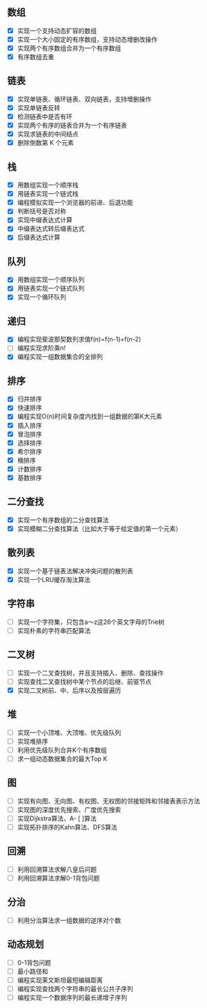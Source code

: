 ## 数组

- [x] 实现一个支持动态扩容的数组
- [x] 实现一个大小固定的有序数组，支持动态增删改操作
- [x] 实现两个有序数组合并为一个有序数组
- [x] 有序数组去重

## 链表

- [x] 实现单链表、循环链表、双向链表，支持增删操作
- [x] 实现单链表反转
- [x] 检测链表中是否有环  
- [x] 实现两个有序的链表合并为一个有序链表
- [x] 实现求链表的中间结点
- [x] 删除倒数第 K 个元素

## 栈
- [x] 用数组实现一个顺序栈
- [x] 用链表实现一个链式栈
- [x] 编程模拟实现一个浏览器的前进、后退功能
- [x] 判断括号是否对称
- [x] 实现中缀表达式计算 
- [x] 中缀表达式转后缀表达式
- [x] 后缀表达式计算

## 队列
- [x] 用数组实现一个顺序队列
- [x] 用链表实现一个链式队列
- [x] 实现一个循环队列

## 递归
- [x] 编程实现斐波那契数列求值f(n)=f(n-1)+f(n-2)
- [ ] 编程实现求阶乘n!
- [x] 编程实现一组数据集合的全排列

## 排序
- [x] 归并排序
- [x] 快速排序
- [x] 编程实现O(n)时间复杂度内找到一组数据的第K大元素
- [x] 插入排序
- [x] 冒泡排序
- [x] 选择排序
- [x] 希尔排序
- [x] 桶排序
- [x] 计数排序
- [x] 基数排序

## 二分查找
- [x] 实现一个有序数组的二分查找算法
- [x] 实现模糊二分查找算法（比如大于等于给定值的第一个元素）

## 散列表
- [x] 实现一个基于链表法解决冲突问题的散列表
- [x] 实现一个LRU缓存淘汰算法

## 字符串
- [ ] 实现一个字符集，只包含a～z这26个英文字母的Trie树
- [ ] 实现朴素的字符串匹配算法

## 二叉树
- [ ] 实现一个二叉查找树，并且支持插入、删除、查找操作
- [ ] 实现查找二叉查找树中某个节点的后继、前驱节点
- [x] 实现二叉树前、中、后序以及按层遍历

## 堆
- [ ] 实现一个小顶堆、大顶堆、优先级队列
- [ ] 实现堆排序
- [ ] 利用优先级队列合并K个有序数组
- [ ] 求一组动态数据集合的最大Top K

## 图
- [ ] 实现有向图、无向图、有权图、无权图的邻接矩阵和邻接表表示方法
- [ ] 实现图的深度优先搜索、广度优先搜索
- [ ] 实现Dijkstra算法、A- [ ]算法
- [ ] 实现拓扑排序的Kahn算法、DFS算法

## 回溯
- [ ] 利用回溯算法求解八皇后问题
- [ ] 利用回溯算法求解0-1背包问题

## 分治
- [ ] 利用分治算法求一组数据的逆序对个数

## 动态规划
- [ ] 0-1背包问题
- [ ] 最小路径和
- [ ] 编程实现莱文斯坦最短编辑距离
- [ ] 编程实现查找两个字符串的最长公共子序列
- [ ] 编程实现一个数据序列的最长递增子序列
